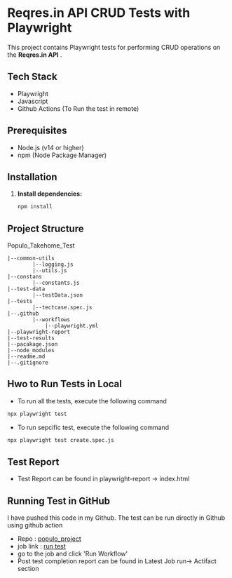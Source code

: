 # Reqres.in API CRUD Tests with Playwright

This project contains Playwright tests for performing CRUD operations on the **Reqres.in API** .

## Tech Stack

- Playwright
- Javascript
- Github Actions (To Run the test in remote)

## Prerequisites

- Node.js (v14 or higher)
- npm (Node Package Manager)

## Installation

1.  **Install dependencies:**

    ```bash
    npm install
    ```

## Project Structure

Populo_Takehome_Test

    |--common-utils
            |--logging.js
            |--utils.js
    |--constans
            |--constants.js
    |--test-data
            |--testData.json
    |--tests
            |--tectcase.spec.js
    |--.github
            |--workflows
                |--playwright.yml
    |--playwright-report
    |--test-results
    |--pacakage.json
    |--node_modules
    |--readme.md
    |--.gitignore

## Hwo to Run Tests in Local

- To run all the tests, execute the following command

```bash
npx playwright test
```

- To run sepcific test, execute the following command

```bash
npx playwright test create.spec.js
```

## Test Report

- Test Report can be found in playwright-report -> index.html

## Running Test in GitHub

I have pushed this code in my Github. The test can be run directly in Github using github action

- Repo : [populo_project](https://github.com/SouvikShome11/populo_project)
- job link : [run test](https://github.com/SouvikShome11/populo_project/actions/workflows/playwright.yml)
- go to the job and click 'Run Workflow'
- Post test completion report can be found in Latest Job run-> Actifact section
